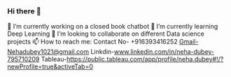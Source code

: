 ### Hi there 👋

<!--
**NehaDubey11/NehaDubey11** is a ✨ _special_ ✨ repository because its `README.md` (this file) appears on your GitHub profile.

Here are some ideas to get you started: 
-->

🔭 I’m currently working on a closed book chatbot
🌱 I’m currently learning Deep Learning
👯 I’m looking to collaborate on different Data science projects
📫 How to reach me:
                Contact No- +916393416252
                Gmail-Nehadubey1021@gmail.com
                Linkdin-www.linkedin.com/in/neha-dubey-795710209
                Tableau-https://public.tableau.com/app/profile/neha.dubey#!/?newProfile=true&activeTab=0
     

